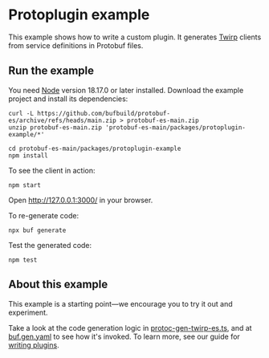 # Protoplugin example

This example shows how to write a custom plugin. It generates [Twirp](https://twitchtv.github.io/twirp/docs/spec_v7.html)
clients from service definitions in Protobuf files.

## Run the example

You need [Node](https://nodejs.org/en/download/) version 18.17.0 or later installed.
Download the example project and install its dependencies:

```shell
curl -L https://github.com/bufbuild/protobuf-es/archive/refs/heads/main.zip > protobuf-es-main.zip
unzip protobuf-es-main.zip 'protobuf-es-main/packages/protoplugin-example/*'

cd protobuf-es-main/packages/protoplugin-example
npm install
```

To see the client in action:

```shell
npm start
```

Open http://127.0.0.1:3000/ in your browser.

To re-generate code:

```shell
npx buf generate
```

Test the generated code:

```shell
npm test
```

## About this example

This example is a starting point—we encourage you to try it out and experiment.

Take a look at the code generation logic in [protoc-gen-twirp-es.ts](./src/protoc-gen-twirp-es.ts),
and at [buf.gen.yaml](./buf.gen.yaml) to see how it's invoked. To learn more, see our guide
for [writing plugins](../../MANUAL.md#writing-plugins).
